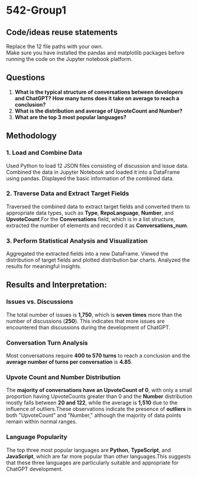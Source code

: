 # 542-Group1

## Code/ideas reuse statements
Replace the 12 file paths with your own.  
Make sure you have installed the pandas and matplotlib packages before running the code on the Jupyter notebook platform.

## Questions
1. **What is the typical structure of conversations between developers and ChatGPT? How many turns does it take on average to reach a conclusion?**
2. **What is the distribution and average of UpvoteCount and Number?**
3. **What are the top 3 most popular languages?**


## Methodology

### **1. Load and Combine Data**
Used Python to load 12 JSON files consisting of discussion and issue data. Combined the data in Jupyter Notebook and loaded it into a DataFrame using pandas. Displayed the basic information of the combined data.

### **2. Traverse Data and Extract Target Fields**
Traversed the combined data to extract target fields and converted them to appropriate data types, such as **Type**, **RepoLanguage**, **Number**, and **UpvoteCount**.For the **Conversations** field, which is in a list structure, extracted the number of elements and recorded it as **Conversations_num**.

### **3. Perform Statistical Analysis and Visualization**
Aggregated the extracted fields into a new DataFrame.  Viewed the distribution of target fields and plotted distribution bar charts. Analyzed the results for meaningful insights.


## Results and Interpretation:

### **Issues vs. Discussions**
The total number of issues is **1,750**, which is **seven times** more than the number of discussions (**250**). This indicates that more issues are encountered than discussions during the development of ChatGPT.

### **Conversation Turn Analysis**
Most conversations require **400 to 570 turns** to reach a conclusion and the **average number of turns per conversation** is **4.85**.

### **Upvote Count and Number Distribution**
The **majority of conversations have an UpvoteCount of 0**, with only a small proportion having UpvoteCounts greater than 0 and the **Number** distribution mostly falls between **20 and 122**, while the average is **1,510** due to the influence of outliers.These observations indicate the presence of **outliers** in both "UpvoteCount" and "Number," although the majority of data points remain within normal ranges.

### **Language Popularity**
The top three most popular languages are **Python**, **TypeScript**, and **JavaScript**, which are far more popular than other languages.This suggests that these three languages are particularly suitable and appropriate for ChatGPT development.

